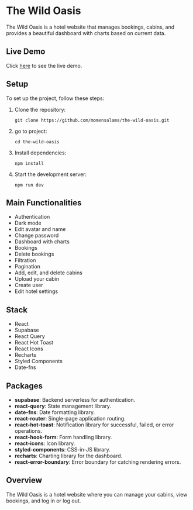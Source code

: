 # The Wild Oasis

The Wild Oasis is a hotel website that manages bookings, cabins, and provides a beautiful dashboard with charts based on current data.

## Live Demo

Click [here](https://the-wild-oasis-hotel.netlify.app) to see the live demo.

## Setup

To set up the project, follow these steps:

1. Clone the repository:

   ```
   git clone https://github.com/momensalama/the-wild-oasis.git
   ```

2. go to project:

   ```
   cd the-wild-oasis
   ```

3. Install dependencies:

   ```
   npm install
   ```

4. Start the development server:
   ```
   npm run dev
   ```

## Main Functionalities

- Authentication
- Dark mode
- Edit avatar and name
- Change password
- Dashboard with charts
- Bookings
- Delete bookings
- Filtration
- Pagination
- Add, edit, and delete cabins
- Upload your cabin
- Create user
- Edit hotel settings

## Stack

- React
- Supabase
- React Query
- React Hot Toast
- React Icons
- Recharts
- Styled Components
- Date-fns

## Packages

- **supabase**: Backend serverless for authentication.
- **react-query**: State management library.
- **date-fns**: Date formatting library.
- **react-router**: Single-page application routing.
- **react-hot-toast**: Notification library for successful, failed, or error operations.
- **react-hook-form**: Form handling library.
- **react-icons**: Icon library.
- **styled-components**: CSS-in-JS library.
- **recharts**: Charting library for the dashboard.
- **react-error-boundary**: Error boundary for catching rendering errors.

## Overview

The Wild Oasis is a hotel website where you can manage your cabins, view bookings, and log in or log out.
